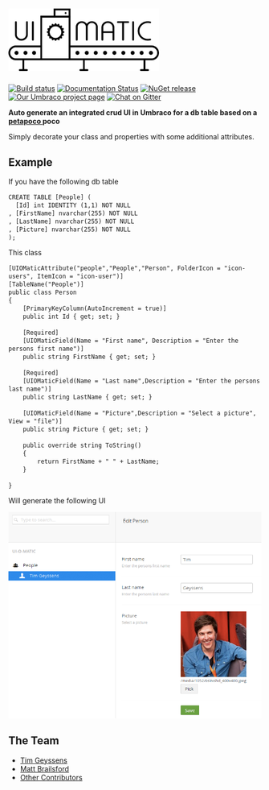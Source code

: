 # <img src="docs/img/uiomatic.png?raw=true" width="300"> #

[![Build status](https://ci.appveyor.com/api/projects/status/94932v6vx6mp2g57?svg=true)](https://ci.appveyor.com/project/TimGeyssens/uiomatic)
[![Documentation Status](https://readthedocs.org/projects/uiomatic/badge/?version=stable)](http://uiomatic.readthedocs.org/en/stable/)
[![NuGet release](https://img.shields.io/nuget/v/Nibble.Umbraco.UIOMatic.svg)](https://www.nuget.org/packages/Nibble.Umbraco.UIOMatic)
[![Our Umbraco project page](https://img.shields.io/badge/our-umbraco-orange.svg)](https://our.umbraco.org/projects/developer-tools/ui-o-matic/)
[![Chat on Gitter](https://img.shields.io/badge/gitter-join_chat-green.svg)](https://gitter.im/TimGeyssens/UIOMatic)


**Auto generate an integrated crud UI in Umbraco for a db table based on a [petapoco ](http://www.toptensoftware.com/petapoco/)poco**

Simply decorate your class and properties with some additional attributes.

## Example ##
If you have the following db table

    CREATE TABLE [People] (
      [Id] int IDENTITY (1,1) NOT NULL
    , [FirstName] nvarchar(255) NOT NULL
    , [LastName] nvarchar(255) NOT NULL
    , [Picture] nvarchar(255) NOT NULL
    );

This class

    [UIOMaticAttribute("people","People","Person", FolderIcon = "icon-users", ItemIcon = "icon-user")]
    [TableName("People")]
    public class Person
    {
        [PrimaryKeyColumn(AutoIncrement = true)]
        public int Id { get; set; }

		[Required]
        [UIOMaticField(Name = "First name", Description = "Enter the persons first name")]
        public string FirstName { get; set; }

		[Required]	
        [UIOMaticField(Name = "Last name",Description = "Enter the persons last name")]
        public string LastName { get; set; }

        [UIOMaticField(Name = "Picture",Description = "Select a picture", View = "file")]
        public string Picture { get; set; }

        public override string ToString()
        {
            return FirstName + " " + LastName;
        }

    }

Will generate the following UI

![](docs/img/example.png?raw=true)

## The Team ##

* [Tim Geyssens](https://github.com/TimGeyssens)
* [Matt Brailsford](https://github.com/mattbrailsford)
* [Other Contributors](https://github.com/TimGeyssens/UIOMatic/graphs/contributors)